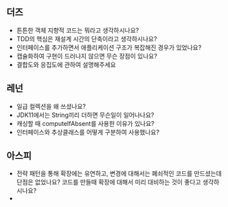 ## 더즈

- 튼튼한 객체 지향적 코드는 뭐라고 생각하시나요?
- TDD의 핵심은 재설계 시간의 단축이라고 생각하시나요?
- 인터페이스를 추가하면서 애플리케이션 구조가 복잡해진 경우가 있었나요?
- 캡슐화하여 구현이 드러나지 않으면 무슨 장점이 있나요?
- 결합도와 응집도에 관하여 설명해주세요

## 레넌

- 일급 컬렉션을 왜 쓰셨나요?
- JDK11에서는 String끼리 더하면 무슨일이 일어나나요?
- 캐싱할 때 computeIfAbsent를 사용한 이유가 있나요?
- 인터페이스와 추상클래스를 어떻게 구분하여 사용했나요?

## 아스피

- 전략 패턴을 통해 확장에는 유연하고, 변경에 대해서는 폐쇠적인 코드를 만드셨는데 단점은 없었나요? 코드를 만들때  확장에 대해서 미리 대비하는 것이 좋다고 생각하시나요?
- 